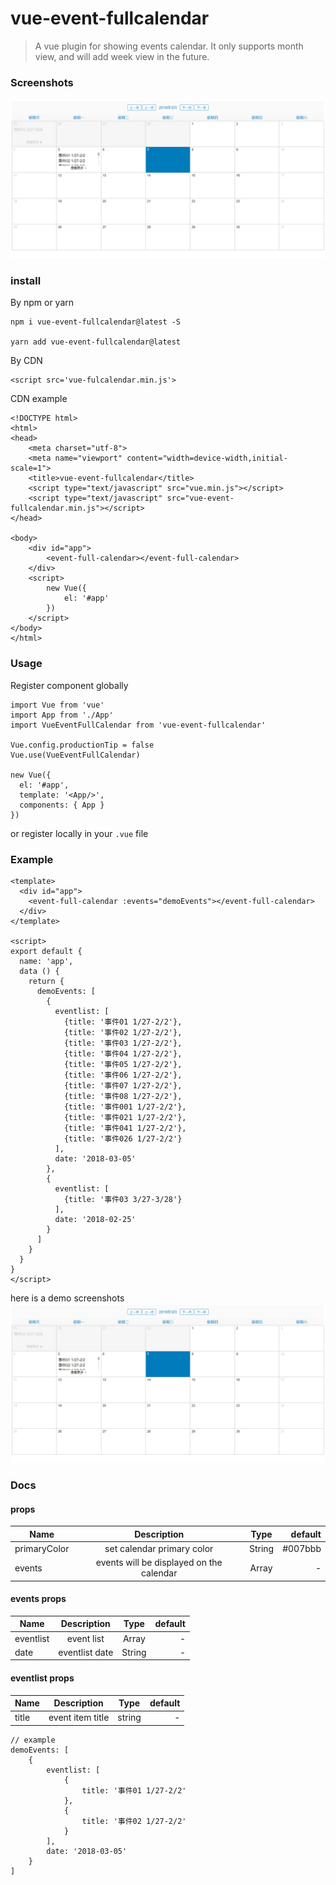 # vue-event-fullcalendar

> A vue plugin for showing events calendar. It only supports month view, and will add week view in the future.

### Screenshots

![screenshots.png](./static/screenshots.png)

### install

By npm or yarn
```
npm i vue-event-fullcalendar@latest -S

yarn add vue-event-fullcalendar@latest
```
By CDN
```
<script src='vue-fulcalendar.min.js'>
```
CDN example
```
<!DOCTYPE html>
<html>
<head>
    <meta charset="utf-8">
    <meta name="viewport" content="width=device-width,initial-scale=1">
    <title>vue-event-fullcalendar</title>
    <script type="text/javascript" src="vue.min.js"></script>
    <script type="text/javascript" src="vue-event-fullcalendar.min.js"></script>
</head>

<body>
    <div id="app">
        <event-full-calendar></event-full-calendar>
    </div>
    <script>
        new Vue({
            el: '#app'
        })
    </script>
</body>
</html>
```

### Usage

Register component globally

```
import Vue from 'vue'
import App from './App'
import VueEventFullCalendar from 'vue-event-fullcalendar'

Vue.config.productionTip = false
Vue.use(VueEventFullCalendar)

new Vue({
  el: '#app',
  template: '<App/>',
  components: { App }
})

```

or register locally in your `.vue` file

### Example

```
<template>
  <div id="app">
    <event-full-calendar :events="demoEvents"></event-full-calendar>
  </div>
</template>

<script>
export default {
  name: 'app',
  data () {
    return {
      demoEvents: [
        {
          eventlist: [
            {title: '事件01 1/27-2/2'},
            {title: '事件02 1/27-2/2'},
            {title: '事件03 1/27-2/2'},
            {title: '事件04 1/27-2/2'},
            {title: '事件05 1/27-2/2'},
            {title: '事件06 1/27-2/2'},
            {title: '事件07 1/27-2/2'},
            {title: '事件08 1/27-2/2'},
            {title: '事件001 1/27-2/2'},
            {title: '事件021 1/27-2/2'},
            {title: '事件041 1/27-2/2'},
            {title: '事件026 1/27-2/2'}
          ],
          date: '2018-03-05'
        },
        {
          eventlist: [
            {title: '事件03 3/27-3/28'}
          ],
          date: '2018-02-25'
        }
      ]
    }
  }
}
</script>
```

here is a demo screenshots
![screenshots.png](./static/screenshots.png)

### Docs

#### props

| Name        | Description           | Type           | default |
| -------------|:-------------:|:-------------:| -----:|
| primaryColor     | set calendar primary color | String | #007bbb |
| events      | events will be displayed on the calendar | Array | - |

#### events props

| Name        | Description           | Type           | default |
| -------------|:-------------:|:-------------:| -----:|
| eventlist     | event list | Array | - |
| date      | eventlist date | String | - |

#### eventlist props

| Name        | Description           | Type           | default |
| -------------|:-------------:|:-------------:| -----:|
| title     | event item title | string | - |

```
// example
demoEvents: [
    {
        eventlist: [
            {
                title: '事件01 1/27-2/2'
            },
            {
                title: '事件02 1/27-2/2'
            }
        ],
        date: '2018-03-05'
    }
]
```